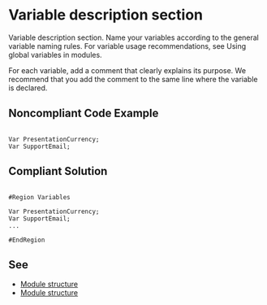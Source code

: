# Variable description section

Variable description section. Name your variables according to the general variable naming rules. 
For variable usage recommendations, see Using global variables in modules.

For each variable, add a comment that clearly explains its purpose. We recommend that you add the comment 
to the same line where the variable is declared.

## Noncompliant Code Example

```bsl

Var PresentationCurrency;
Var SupportEmail;

```

## Compliant Solution

```bsl

#Region Variables

Var PresentationCurrency;
Var SupportEmail;
...

#EndRegion

```

## See


- [Module structure](https://1c-dn.com/library/module_structure/)
- [Module structure](https://support.1ci.com/hc/en-us/articles/360011002360-Module-structure)
